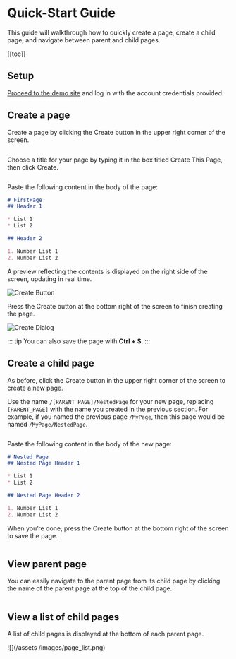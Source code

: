 # Quick-Start Guide

This guide will walkthrough how to quickly create a page, create a child page, and navigate between parent and child pages.

[[toc]]

## Setup

[Proceed to the demo site](https://demo.growi.org/) and log in with the account credentials provided.

## Create a page

Create a page by clicking the Create button in the upper right corner of the screen.

<img :src="$withBase('/assets/images/create_page_button.png')" alt="">

[//]: <> (TODO: Create This Pageと言う名はよくなくて英語サイト完成したら変わってください。)
Choose a title for your page by typing it in the box titled Create This Page, then click Create.

[//]: <> (TODO: 下のイメージはホワイトスペース多くて、レンダーされたページは綺麗ではありません)
<img :src="$withBase('/assets/images/create_page_dialog.png')" alt="">

Paste the following content in the body of the page:

```markdown
# FirstPage
## Header 1

* List 1
* List 2

## Header 2

1. Number List 1
2. Number List 2
```

A preview reflecting the contents is displayed on the right side of the screen, updating in real time.

<img :src="$withBase('/assets/images/begin_create_page.png')" alt="Create Button">

Press the Create button at the bottom right of the screen to finish creating the page.

<img :src="$withBase('/assets/images/save_button.png')" alt="Create Dialog">

::: tip
You can also save the page with **Ctrl + S**.
:::

## Create a child page

As before, click the Create button in the upper right corner of the screen to create a new page.

Use the name `/[PARENT_PAGE]/NestedPage` for your new page, replacing `[PARENT_PAGE]` with the name you created in the previous section.  For example, if you named the previous page `/MyPage`, then this page would be named `/MyPage/NestedPage`.

<img :src="$withBase('/assets/images/create_nest_page_dialog.png')" alt="">

Paste the following content in the body of the new page:

```markdown
# Nested Page
## Nested Page Header 1

* List 1
* List 2

## Nested Page Header 2

1. Number List 1
2. Number List 2
```

When you’re done, press the Create button at the bottom right of the screen to save the page.

<img :src="$withBase('/assets/images/save_button.png')" alt="">

## View parent page

You can easily navigate to the parent page from its child page by clicking the name of the parent page at the top of the child page.

<img :src="$withBase('/assets/images/title_click.png')" alt="">

## View a list of child pages

A list of child pages is displayed at the bottom of each parent page.

![](/assets
/images/page_list.png)
